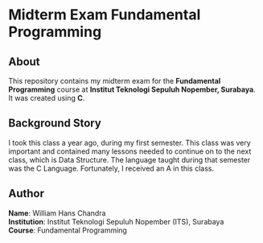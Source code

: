# Midterm Exam Fundamental Programming

## About
This repository contains my midterm exam for the **Fundamental Programming** course at **Institut Teknologi Sepuluh Nopember, Surabaya**.  
It was created using **C**.

## Background Story
I took this class a year ago, during my first semester. This class was very important and contained many lessons needed to continue on to the next class, which is Data Structure. The language taught during that semester was the C Language. Fortunately, I received an A in this class.

## Author
**Name**: William Hans Chandra  
**Institution**: Institut Teknologi Sepuluh Nopember (ITS), Surabaya  
**Course**: Fundamental Programming  
